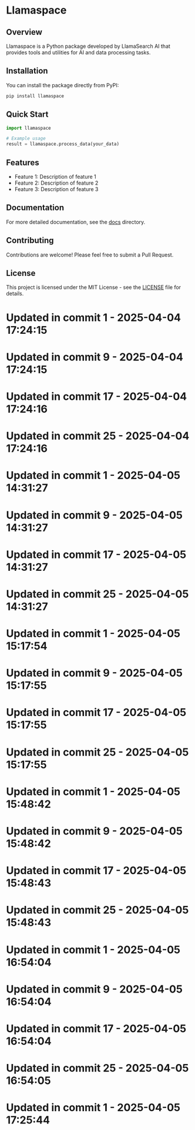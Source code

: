 # Llamaspace

## Overview

Llamaspace is a Python package developed by LlamaSearch AI that provides tools and utilities for AI and data processing tasks.

## Installation

You can install the package directly from PyPI:

```bash
pip install llamaspace
```

## Quick Start

```python
import llamaspace

# Example usage
result = llamaspace.process_data(your_data)
```

## Features

- Feature 1: Description of feature 1
- Feature 2: Description of feature 2
- Feature 3: Description of feature 3

## Documentation

For more detailed documentation, see the [docs](./docs) directory.

## Contributing

Contributions are welcome! Please feel free to submit a Pull Request.

## License

This project is licensed under the MIT License - see the [LICENSE](LICENSE) file for details.

# Updated in commit 1 - 2025-04-04 17:24:15

# Updated in commit 9 - 2025-04-04 17:24:15

# Updated in commit 17 - 2025-04-04 17:24:16

# Updated in commit 25 - 2025-04-04 17:24:16

# Updated in commit 1 - 2025-04-05 14:31:27

# Updated in commit 9 - 2025-04-05 14:31:27

# Updated in commit 17 - 2025-04-05 14:31:27

# Updated in commit 25 - 2025-04-05 14:31:27

# Updated in commit 1 - 2025-04-05 15:17:54

# Updated in commit 9 - 2025-04-05 15:17:55

# Updated in commit 17 - 2025-04-05 15:17:55

# Updated in commit 25 - 2025-04-05 15:17:55

# Updated in commit 1 - 2025-04-05 15:48:42

# Updated in commit 9 - 2025-04-05 15:48:42

# Updated in commit 17 - 2025-04-05 15:48:43

# Updated in commit 25 - 2025-04-05 15:48:43

# Updated in commit 1 - 2025-04-05 16:54:04

# Updated in commit 9 - 2025-04-05 16:54:04

# Updated in commit 17 - 2025-04-05 16:54:04

# Updated in commit 25 - 2025-04-05 16:54:05

# Updated in commit 1 - 2025-04-05 17:25:44
